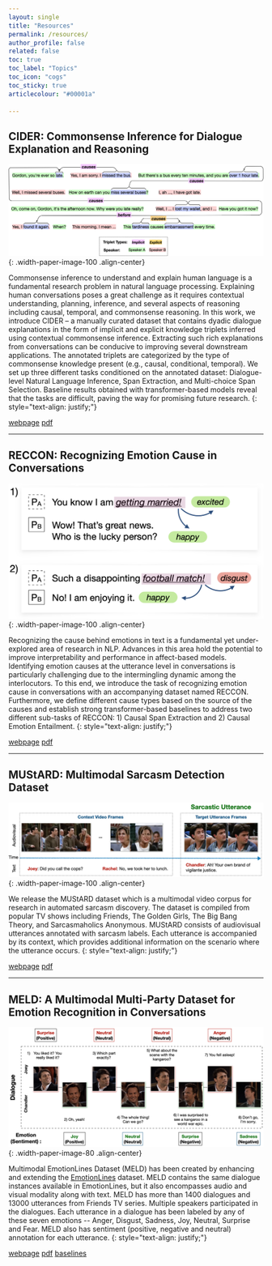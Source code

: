 ```yaml
---
layout: single
title: "Resources"
permalink: /resources/
author_profile: false
related: false
toc: true
toc_label: "Topics"
toc_icon: "cogs"
toc_sticky: true
articlecolour: "#00001a"

---
```


## CIDER: Commonsense Inference for Dialogue Explanation and Reasoning 

![image-center](/assets/images/resources/cider.png){: .width-paper-image-100 .align-center}


Commonsense inference to understand and explain human language is a fundamental research problem in natural language processing. Explaining human conversations poses a great challenge as it requires contextual understanding, planning, inference, and several aspects of reasoning including causal, temporal, and commonsense reasoning. In this work, we introduce CIDER – a manually curated dataset that contains dyadic dialogue explanations in the form of implicit and explicit
knowledge triplets inferred using contextual commonsense inference. Extracting such rich explanations from conversations can be conducive to improving several downstream applications. The annotated triplets are categorized by the type of commonsense knowledge present (e.g., causal, conditional, temporal).
We set up three different tasks conditioned on the annotated dataset: Dialogue-level Natural Language Inference, Span Extraction, and Multi-choice Span Selection. Baseline results obtained with transformer-based models reveal that the tasks are difficult, paving the way for promising future research.
{: style="text-align: justify;"}

<a href="https://github.com/declare-lab/CIDER" target="_blank" class="btn btn--inverse btn--small" role="button">webpage</a> <a href="https://arxiv.org/pdf/2106.00510.pdf" target="_blank" class="btn btn--inverse btn--small" role="button">pdf</a>


<hr>

## RECCON: Recognizing Emotion Cause in Conversations  

![image-center](/assets/images/resources/RECCON.png){: .width-paper-image-100 .align-center}


Recognizing the cause behind emotions in text is a fundamental yet under-explored area of research in NLP. Advances in this area hold the potential to improve interpretability and performance in affect-based models. Identifying emotion causes at the utterance level in conversations is particularly challenging due to the intermingling dynamic among the interlocutors. To this end, we introduce the task of recognizing emotion cause in conversations with an accompanying dataset named RECCON. Furthermore, we define different cause types based on the source of the causes and establish strong transformer-based baselines to address two different sub-tasks of RECCON: 1) Causal Span Extraction and 2) Causal Emotion Entailment.
{: style="text-align: justify;"}

<a href="https://github.com/declare-lab/RECCON" target="_blank" class="btn btn--inverse btn--small" role="button">webpage</a> <a href="https://arxiv.org/pdf/2012.11820.pdf" target="_blank" class="btn btn--inverse btn--small" role="button">pdf</a>


<hr>



## MUStARD: Multimodal Sarcasm Detection Dataset  

![image-center](/assets/images/resources/mustard.png){: .width-paper-image-100 .align-center}


We release the MUStARD dataset which is a multimodal video corpus for research in automated sarcasm discovery. The dataset is compiled from popular TV shows including Friends, The Golden Girls, The Big Bang Theory, and Sarcasmaholics Anonymous. MUStARD consists of audiovisual utterances annotated with sarcasm labels. Each utterance is accompanied by its context, which provides additional information on the scenario where the utterance occurs.
{: style="text-align: justify;"}

<a href="https://github.com/soujanyaporia/MUStARD" target="_blank" class="btn btn--inverse btn--small" role="button">webpage</a> <a href="https://www.aclweb.org/anthology/P19-1455.pdf" target="_blank" class="btn btn--inverse btn--small" role="button">pdf</a>


<hr>


## MELD: A Multimodal Multi-Party Dataset for Emotion Recognition in Conversations    

![image-center](/assets/images/resources/meld.png){: .width-paper-image-80 .align-center}


Multimodal EmotionLines Dataset (MELD) has been created by enhancing and extending the [EmotionLines](https://arxiv.org/abs/1802.08379) dataset. MELD contains the same dialogue instances available in EmotionLines, but it also encompasses audio and visual modality along with text. MELD has more than 1400 dialogues and 13000 utterances from Friends TV series. Multiple speakers participated in the dialogues. Each utterance in a dialogue has been labeled by any of these seven emotions -- Anger, Disgust, Sadness, Joy, Neutral, Surprise and Fear. MELD also has sentiment (positive, negative and neutral) annotation for each utterance. 
{: style="text-align: justify;"}

<a href="https://affective-meld.github.io/" target="_blank" class="btn btn--inverse btn--small" role="button">webpage</a> <a href="https://arxiv.org/pdf/1810.02508.pdf" target="_blank" class="btn btn--inverse btn--small" role="button">pdf</a> <a href="https://github.com/SenticNet/MELD" target="_blank" class="btn btn--inverse btn--small" role="button">baselines</a>



